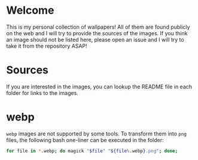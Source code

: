 # Welcome

This is my personal collection of wallpapers!
All of them are found publicly on the web and I will try to provide the sources of the images.
If you think an image should not be listed here, please open an issue and I will try to take it from the repository ASAP!

# Sources

If you are interested in the images, you can lookup the README file in each folder for links to the images.

# webp

`webp` images are not supported by some tools.
To transform them into `png` files, the following bash one-liner can be executed in the folder:

```bash
for file in *.webp; do magick "$file" "${file%.webp}.png"; done;
```
